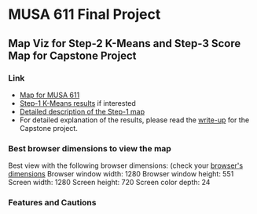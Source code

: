 # MUSA 611 Final Project

## Map Viz for Step-2 K-Means and Step-3 Score Map for Capstone Project
### Link
- [Map for MUSA 611](https://laylasun.github.io/final_musa611/)
- [Step-1 K-Means results](https://laylasun.shinyapps.io/musa620_shinyFinal/) if interested
- [Detailed description of the Step-1 map](https://github.com/laylasun/musa620_shinyFinal/blob/master/app/about.md)
- For detailed explanation of the results, please read the [write-up](https://github.com/laylasun/musa620_shinyFinal/blob/master/addiontalFiles/musa800_writeup1.pdf) for the Capstone project.

### Best browser dimensions to view the map
Best view with the following browser dimensions: (check your [browser's dimensions](http://whatsmy.browsersize.com/)
Browser window width:	1280
Browser window height:	551
Screen width:	1280
Screen height:	720
Screen color depth:	24

### Features and Cautions
